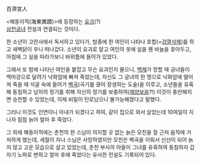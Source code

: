 百濟宮人  

<해동이적(海東異蹟)>에 등장하는 [요괴](%EC%9A%94%EA%B4%B4.md)(?)  
[삼천궁녀](%EC%82%BC%EC%B2%9C%EA%B6%81%EB%85%80.md) 전설과 연결되는 것이다.

한 소년이 고란사에서 독서하고 있다가, 밤중에 한 여인이 나타나
호합(=[검열삭제](%EA%B2%80%EC%97%B4%EC%82%AD%EC%A0%9C.md))를 하고 새벽닭이 우니 떠나갔다. 소년이
요괴로 알고 여인의 옷에 실을 꿴 바늘을 꽂아두고, 아침에 그 실을 따라가보니 바위틈에 들어가 있었다.

그래서 또 밤에 나타난 여인을 붙잡고 무슨 요괴인지 물으니, [백제](%EB%B0%B1%EC%A0%9C.md)가 망할 때 궁녀들이
백마강으로 달려가 낙화암에 빠져 죽었는데, 자신도 그 궁녀의 한 명으로 낙화암에 떨어져 죽을 때 석굴 속에 들어가
[벽곡](%EB%B2%BD%EA%B3%A1.md)(곡기를 끊어 장생하는 도술)을 이루고, 소년들을 유혹해 동침하고 남자의 정기를 취해
자신의 정기를 보충하여([채양보음](%EC%B1%84%EC%96%91%EB%B3%B4%EC%9D%8C.md)?!) 이것이 충만해지면
승천할 수 있었는데, 이제 비밀이 탄로났으니 불가능해졌다고 말했다.

그러니 이것도 인연이니 아내가 되겠다고 하여, 같이 집으로 와서 살았는데 10여일이 지나자 점점 늙어 얼마 후 죽었다.  

그 외에 해동이적에는 춘천의 한 스님이 의지할 곳 없는 늙은 모친을 절 근처 움작에 거처하게 했는데, 세월이 지나 스님은 사망하였지만 모친은
벽곡을 이뤄서 신선이 되어 늙지 않고 고운 모습으로 살고 있었는데, 춘천 부사의 아들이 그녀를 유혹하여 동침하자 갑자기 노파로 변하고 얼마
후에 죽었다는 유사한 전설도 기록되어 있다.  

